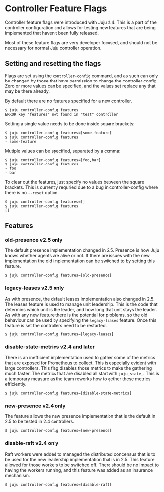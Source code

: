 # Controller Feature Flags

Controller feature flags were introduced with Juju 2.4. This is a part of the controller configuration and allows for testing new features that are being implemented that haven't been fully released.

Most of these feature flags are very developer focused, and should not be necessary for normal Juju controller operation.

## Setting and resetting the flags

Flags are set using the `controller-config` command, and as such can only be changed by those that have permission to change the controller config. Zero or more values can be specified, and the values set replace any that may be there already.

By default there are no features specified for a new controller.

    $ juju controller-config features
    ERROR key "features" not found in "test" controller

Setting a single value needs to be done inside square brackets:

    $ juju controller-config features=[some-feature]
    $ juju controller-config features
    - some-feature

Mutiple values can be specified, separated by a comma:

    $ juju controller-config features=[foo,bar]
    $ juju controller-config features
    - foo
    - bar

To clear out the features, just specify no values between the square brackets. This is currently requried due to a bug in controller-config where there is no `--reset` option.

    $ juju controller-config features=[]
    $ juju controller-config features
    []


## Features

### old-presence v2.5 only

The default presence implementation changed in 2.5. Presence is how Juju knows whether agents are alive or not. If there are issues with the new implementation the old implementation can be switched to by setting this feature.

    $ juju controller-config features=[old-presence]

### legacy-leases v2.5 only

As with presence, the default leases implementation also changed in 2.5. The leases feature is used to manage unit leadership. This is the code that determins which unit is the leader, and how long that unit stays the leader. As with any new feature there is the potential for problems, so the old behaviour can be used by specifying the `legacy-leases` feature. Once this feature is set the controllers need to be restarted.

    $ juju controller-config features=[legacy-leases]

### disable-state-metrics v2.4 and later

There is an inefficient implementation used to gather some of the metrics that are exposed for Prometheus to collect. This is especially evident with large controllers. This flag disables those metrics to make the gathering much faster. The metrics that are disabled all start with `juju_state_`. This is a temporary measure as the team reworks how to gether these metrics efficiently.

    $ juju controller-config features=[disable-state-metrics]

### new-presence v2.4 only

The feature allows the new presence implementation that is the default in 2.5 to be tested in 2.4 controllers.

    $ juju controller-config features=[new-presence]


### disable-raft v2.4 only

Raft workers were added to managed the distributed concensus that is to be used for the new leadership implementation that is in 2.5. This feature allowed for those workers to be switched off. There should be no impact to having the workers running, and this feature was added as an insurance mechanism.

    $ juju controller-config features=[disable-raft]
